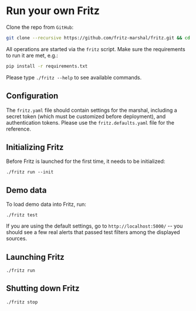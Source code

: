 # Run your own Fritz

Clone the repo from `GitHub`:
```bash
git clone --recursive https://github.com/fritz-marshal/fritz.git && cd fritz
```

All operations are started via the `fritz` script.
Make sure the requirements to run it are met, e.g.:

```bash
pip install -r requirements.txt
```

Please type `./fritz --help` to see available commands.

## Configuration

The `fritz.yaml` file should contain settings for the marshal, including a
secret token (which must be customized before deployment), and
authentication tokens.
Please use the `fritz.defaults.yaml` file for the reference.

## Initializing Fritz

Before Fritz is launched for the first time, it needs to be initialized:

```
./fritz run --init
```

## Demo data

To load demo data into Fritz, run:

```
./fritz test
```

If you are using the default settings, go to `http://localhost:5000/` --
you should see a few real alerts that passed test filters among the displayed sources.

## Launching Fritz

```
./fritz run
```

## Shutting down Fritz

```bash
./fritz stop
```
